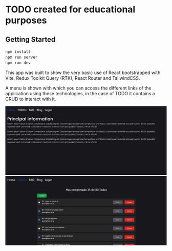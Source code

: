 # TODO created for educational purposes

## Getting Started

```Javascript
npm install
npm run server
npm run dev
```

This app was built to show the very basic use of React bootstrapped with Vite, Redux Toolkit Query (RTK), React Router and TailwindCSS.

A menu is shown with which you can access the different links of the application using these technologies, in the case of TODO it contains a CRUD to interact with it.

![Home preview](./public/home.jpg)
![TODO preview](./public/todo.jpg)
